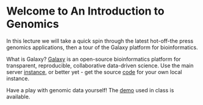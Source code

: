 # Welcome to An Introduction to Genomics



In this lecture we will take a quick spin through the latest hot-off-the press genomics applications, then a tour of the Galaxy platform for bioinformatics.

What is Galaxy? [Galaxy](https://usegalaxy.org/) is an open-source bioinformatics platform for transparent, reproducible, collaborative data-driven science. Use the main server [instance](https://usegalaxy.org/), or better yet - get the source [code](https://github.com/galaxyproject/galaxy) for your own local instance.

Have a play with genomic data yourself! The [demo](https://usegalaxy.org/u/kvik/p/prabi-demo) used in class is available.

